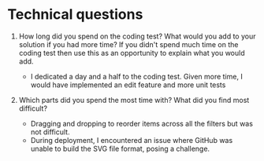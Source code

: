 # Technical questions 
 

 1. How long did you spend on the coding test? What would you add to your solution if you had more time? If you didn't spend much time on the coding test then use this as an opportunity to explain what you would add.

    - I dedicated a day and a half to the coding test. Given more time, I would have implemented an edit feature and more unit tests

 
 2. Which parts did you spend the most time with? What did you find most difficult?

    - Dragging and dropping to reorder items across all the filters but was not difficult.
    - During deployment, I encountered an issue where GitHub was unable to build the SVG file format, posing a challenge.


